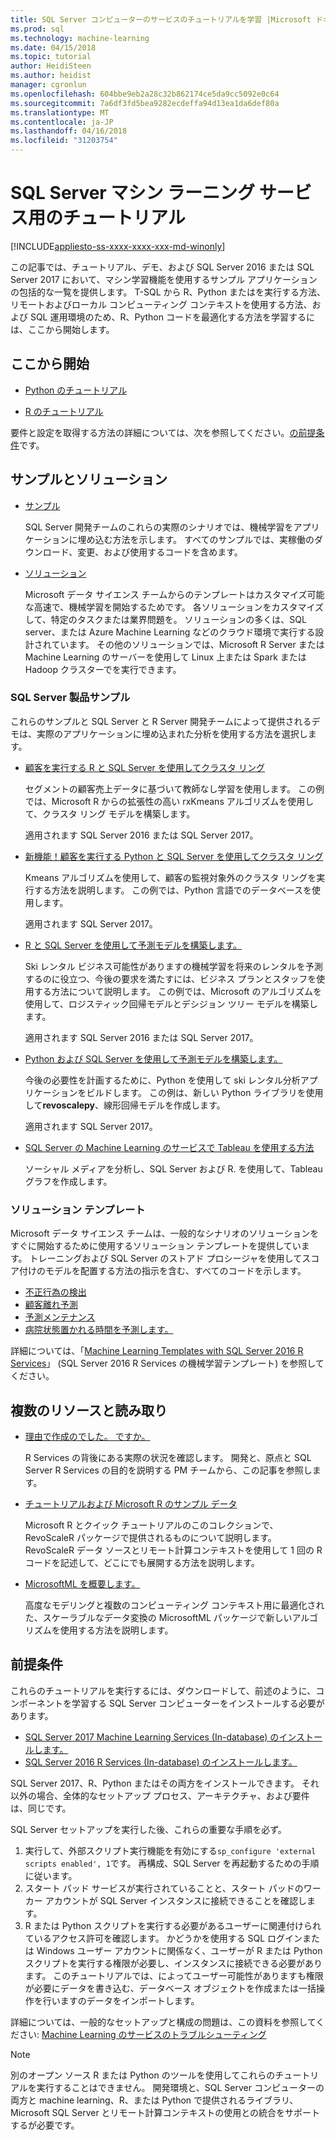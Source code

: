 ```yaml
---
title: SQL Server コンピューターのサービスのチュートリアルを学習 |Microsoft ドキュメント
ms.prod: sql
ms.technology: machine-learning
ms.date: 04/15/2018
ms.topic: tutorial
author: HeidiSteen
ms.author: heidist
manager: cgronlun
ms.openlocfilehash: 604bbe9eb2a28c32b862174ce5da9cc5092e0c64
ms.sourcegitcommit: 7a6df3fd5bea9282ecdeffa94d13ea1da6def80a
ms.translationtype: MT
ms.contentlocale: ja-JP
ms.lasthandoff: 04/16/2018
ms.locfileid: "31203754"
---
```

# <a name="tutorials-for-sql-server-machine-learning-services"></a>SQL Server マシン ラーニング サービス用のチュートリアル
[!INCLUDE[appliesto-ss-xxxx-xxxx-xxx-md-winonly](../../includes/appliesto-ss-xxxx-xxxx-xxx-md-winonly.md)]

この記事では、チュートリアル、デモ、および SQL Server 2016 または SQL Server 2017 において、マシン学習機能を使用するサンプル アプリケーションの包括的な一覧を提供します。 T-SQL から R、Python またはを実行する方法、リモートおよびローカル コンピューティング コンテキストを使用する方法、および SQL 運用環境のため、R、Python コードを最適化する方法を学習するには、ここから開始します。

## <a name="start-here"></a>ここから開始

+ [Python のチュートリアル](../tutorials/sql-server-python-tutorials.md)

+ [R のチュートリアル](../tutorials/sql-server-r-tutorials.md)

要件と設定を取得する方法の詳細については、次を参照してください。[の前提条件](#bkmk_prerequisites)です。

## <a name="samples-and-solutions"></a>サンプルとソリューション

+ [サンプル](#bkmk_samples) 

    SQL Server 開発チームのこれらの実際のシナリオでは、機械学習をアプリケーションに埋め込む方法を示します。 すべてのサンプルでは、実稼働のダウンロード、変更、および使用するコードを含めます。

+ [ソリューション](#bkmk_solutions) 

    Microsoft データ サイエンス チームからのテンプレートはカスタマイズ可能な高速で、機械学習を開始するためです。 各ソリューションをカスタマイズして、特定のタスクまたは業界問題を。 ソリューションの多くは、SQL server、または Azure Machine Learning などのクラウド環境で実行する設計されています。 その他のソリューションでは、Microsoft R Server または Machine Learning のサーバーを使用して Linux 上または Spark または Hadoop クラスターでを実行できます。

### <a name ="bkmk_samples"></a>SQL Server 製品サンプル

これらのサンプルと SQL Server と R Server 開発チームによって提供されるデモは、実際のアプリケーションに埋め込まれた分析を使用する方法を選択します。

+ [顧客を実行する R と SQL Server を使用してクラスタ リング](https://microsoft.github.io/sql-ml-tutorials/R/customerclustering/)

  セグメントの顧客売上データに基づいて教師なし学習を使用します。 この例では、Microsoft R からの拡張性の高い rxKmeans アルゴリズムを使用して、クラスタ リング モデルを構築します。 
  
  適用されます SQL Server 2016 または SQL Server 2017。

+ [新機能！顧客を実行する Python と SQL Server を使用してクラスタ リング](https://microsoft.github.io/sql-ml-tutorials/python/customerclustering/)

    Kmeans アルゴリズムを使用して、顧客の監視対象外のクラスタ リングを実行する方法を説明します。 この例では、Python 言語でのデータベースを使用します。
    
    適用されます SQL Server 2017。

+ [R と SQL Server を使用して予測モデルを構築します。](https://microsoft.github.io/sql-ml-tutorials/R/rentalprediction)

  Ski レンタル ビジネス可能性がありますの機械学習を将来のレンタルを予測するのに役立つ、今後の要求を満たすには、ビジネス プランとスタッフを使用する方法について説明します。 この例では、Microsoft のアルゴリズムを使用して、ロジスティック回帰モデルとデシジョン ツリー モデルを構築します。 
  
  適用されます SQL Server 2016 または SQL Server 2017。

+ [Python および SQL Server を使用して予測モデルを構築します。](https://microsoft.github.io/sql-ml-tutorials/python/rentalprediction/)

   今後の必要性を計画するために、Python を使用して ski レンタル分析アプリケーションをビルドします。 この例は、新しい Python ライブラリを使用して**revoscalepy**、線形回帰モデルを作成します。
   
   適用されます SQL Server 2017。

+ [SQL Server の Machine Learning のサービスで Tableau を使用する方法](https://blogs.msdn.microsoft.com/mlserver/2017/12/14/how-to-use-tableau-with-sql-server-machine-learning-services-with-r-and-python/)

    ソーシャル メディアを分析し、SQL Server および R. を使用して、Tableau グラフを作成します。

### <a name="bkmk_solutions"></a>ソリューション テンプレート

Microsoft データ サイエンス チームは、一般的なシナリオのソリューションをすぐに開始するために使用するソリューション テンプレートを提供しています。 トレーニングおよび SQL Server のストアド プロシージャを使用してスコア付けのモデルを配置する方法の指示を含む、すべてのコードを示します。

+ [不正行為の検出](https://gallery.cortanaanalytics.com/Tutorial/Online-Fraud-Detection-Template-with-SQL-Server-R-Services-1)
+ [顧客離れ予測](https://gallery.cortanaanalytics.com/Tutorial/Customer-Churn-Prediction-Template-with-SQL-Server-R-Services-1)
+ [予測メンテナンス](https://gallery.cortanaanalytics.com/Tutorial/Predictive-Maintenance-Template-with-SQL-Server-R-Services-1)
+ [病院状態置かれる時間を予測します。](https://gallery.cortanaintelligence.com/Solution/Predicting-Length-of-Stay-in-Hospitals-1)

詳細については、「[Machine Learning Templates with SQL Server 2016 R Services](https://blogs.technet.microsoft.com/machinelearning/2016/03/23/machine-learning-templates-with-sql-server-2016-r-services/)」 (SQL Server 2016 R Services の機械学習テンプレート) を参照してください。

## <a name="more-resources-and-reading"></a>複数のリソースと読み取り

+ [理由で作成のでした。 ですか。](https://blogs.msdn.microsoft.com/sqlserverstorageengine/2017/01/10/sql-server-r-services-why-did-we-build-it/)

    R Services の背後にある実際の状況を確認します。 開発と、原点と SQL Server R Services の目的を説明する PM チームから、この記事を参照します。

+ [チュートリアルおよび Microsoft R のサンプル データ](https://docs.microsoft.com/machine-learning-server/r/tutorial-introduction)

    Microsoft R とクイック チュートリアルのこのコレクションで、RevoScaleR パッケージで提供されるものについて説明します。 RevoScaleR データ ソースとリモート計算コンテキストを使用して 1 回の R コードを記述して、どこにでも展開する方法を説明します。

+ [MicrosoftML を概要します。](https://docs.microsoft.com/machine-learning-server/r/concept-what-is-the-microsoftml-package)

  高度なモデリングと複数のコンピューティング コンテキスト用に最適化された、スケーラブルなデータ変換の MicrosoftML パッケージで新しいアルゴリズムを使用する方法を説明します。

## <a name="bkmk_Prerequisites"></a>前提条件

これらのチュートリアルを実行するには、ダウンロードして、前述のように、コンポーネントを学習する SQL Server コンピューターをインストールする必要があります。

+ [SQL Server 2017 Machine Learning Services (In-database) のインストールします。](../install/sql-machine-learning-services-windows-install.md)
+ [SQL Server 2016 R Services (In-database) のインストールします。](../install/sql-r-services-windows-install.md)

SQL Server 2017、R、Python またはその両方をインストールできます。 それ以外の場合、全体的なセットアップ プロセス、アーキテクチャ、および要件は、同じです。

SQL Server セットアップを実行した後、これらの重要な手順を必ず。

1. 実行して、外部スクリプト実行機能を有効にする`sp_configure 'external scripts enabled', 1`です。 再構成、SQL Server を再起動するための手順に従います。
2. スタート パッド サービスが実行されていることと、スタート パッドのワーカー アカウントが SQL Server インスタンスに接続できることを確認します。
3. R または Python スクリプトを実行する必要があるユーザーに関連付けられているアクセス許可を確認します。 かどうかを使用する SQL ログインまたは Windows ユーザー アカウントに関係なく、ユーザーが R または Python スクリプトを実行する権限が必要し、インスタンスに接続できる必要があります。 このチュートリアルでは、によってユーザー可能性がありますも権限が必要にデータを書き込む、データベース オブジェクトを作成または一括操作を行いますのデータをインポートします。

詳細については、一般的なセットアップと構成の問題は、この資料を参照してください: [Machine Learning のサービスのトラブルシューティング](../machine-learning-troubleshooting-faq.md)

> [!NOTE]
> 別のオープン ソース R または Python のツールを使用してこれらのチュートリアルを実行することはできません。 開発環境と、SQL Server コンピューターの両方と machine learning、R、または Python で提供されるライブラリ、Microsoft SQL Server とリモート計算コンテキストの使用との統合をサポートするが必要です。
